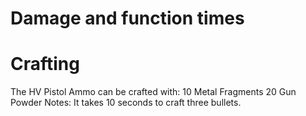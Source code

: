 # Damage and function times


# Crafting

The HV Pistol Ammo can be crafted with:
10 Metal Fragments
20 Gun Powder
Notes:
It takes 10 seconds to craft three bullets.
